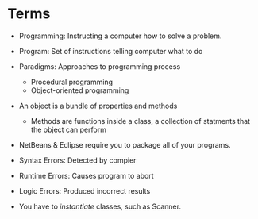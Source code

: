 # Terms
+ Programming:  Instructing a computer how to solve a problem.
+ Program:      Set of instructions telling computer what to do
+ Paradigms:    Approaches to programming process
    + Procedural programming
    + Object-oriented programming

+ An object is a bundle of properties and methods
    + Methods are functions inside a class, a collection of statments that the object can perform

+ NetBeans & Eclipse require you to package all of your programs.

+ Syntax Errors:    Detected by compier
+ Runtime Errors:   Causes program to abort
+ Logic Errors:     Produced incorrect results

+ You have to _instantiate_ classes, such as Scanner.
